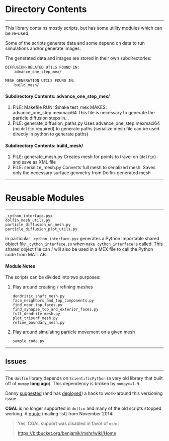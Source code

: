 # Directory Contents
----

This library contains mostly scripts, but has some utility modules
which can be re-used.

Some of the scripts generate data and some depend on data to run simulations
and/or generate images.

The generated data and images are stored in their own subdirectories:

```
DIFFUSION-RELATED UTILS FOUND IN:
    advance_one_step_mex/

MESH GENERATION UTILS FOUND IN:
    build_mesh/
```


#### Subdirectory Contents: advance_one_step_mex/ 

1. FILE: Makefile
    RUN: $make test_mex
    MAKES: advance_one_step.mexmaci64
   This file is necessary to generate the particle diffusion steps in...
1. FILE: generate_diffusion_paths.py
    Uses advance_one_step.mexmaci64 (no `dolfin` required) to generate paths
    (serialize mesh file can be used directly in python to generate paths)


#### Subdirectory Contents: build_mesh/
1. FILE: generate_mesh.py
    Creates mesh for points to travel on (`dolfin`) and save as XML file
1. FILE: serialize_mesh.py
    Converts full mesh to serialized mesh.
    Saves only the necessary surface geometry from Dolfin-generated mesh


----
# Reusable Modules
----

```
_cython_interface.pyx
dolfin_mesh_utils.py
particle_diffusion_on_mesh.py
particle_diffusion_plot_utils.py
```

In particular `_cython_interface.pyx` generates a Python importable shared
object file `_cython_interface.so` when `make cython_interface` is called.
This shared object file can / will also be used in a MEX file to call
the Python code from MATLAB.


#### Module Notes

The scripts can be divided into two purposes:

1.  Play around creating / refining meshes

    ```
    dendritic_shaft_mesh.py
    face_neighbors_and_top_components.py
    find_near_top_faces.py
    find_synapse_top_and_exterior_faces.py
    full_dendrite_mesh.py
    plot_trisurf_mesh.py
    refine_boundary_mesh.py
    ```

1.  Play around simulating particle movement on a given mesh

    ```
    sample_code.py
    ```
----
## Issues
----

The `dolfin` library depends on `ScientificPython` (a very old library that
built off of `numpy` **long ago**). This dependency is broken by
`numpy>=1.9`.

Danny [suggested][1] (and has [deployed][2]) a hack to work-around this
versioning issue.

**CGAL** is no longer supported in `dolfin` and many of the old scripts
stopped working. A [quote][3] (mailing list) from November 2014:

> Yes, CGAL support was disabled in favor of `mshr`:
>
> https://bitbucket.org/benjamik/mshr/wiki/Home

[1]: https://bitbucket.org/khinsen/scientificpython/issue/13/
[2]: https://gist.github.com/dhermes/38d8ff05267e861a4b01
[3]: http://fenicsproject.org/pipermail/fenics-support/2014-November/000961.html
